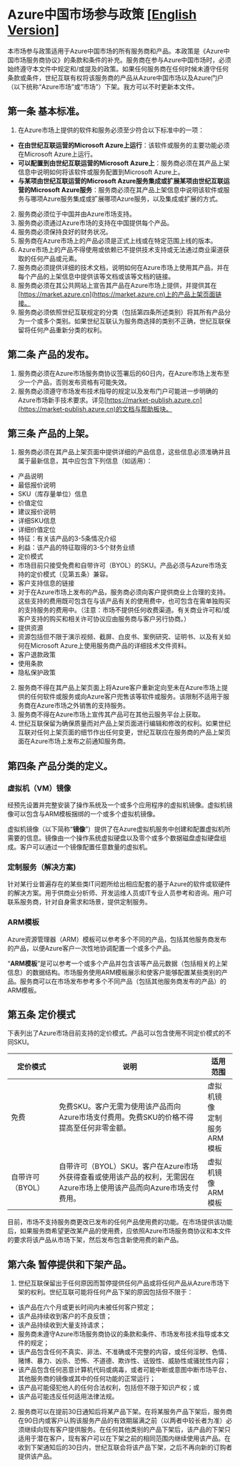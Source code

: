 

# Azure中国市场参与政策   [[English Version](https://market-publish.azure.cn/documentation/article/isvpolicyen/)]

本市场参与政策适用于Azure中国市场的所有服务商和产品。本政策是《Azure中国市场服务商协议》的条款和条件的补充。服务商在参与Azure中国市场时，必须始终遵守本文件中规定和/或提及的政策。如果任何服务商在任何时候未遵守任何条款或条件，世纪互联有权将该服务商的产品从Azure中国市场以及Azure门户（以下统称“Azure市场”或“市场”）下架。我方可以不时更新本文件。

## 第一条 基本标准。

1. 在Azure市场上提供的软件和服务必须至少符合以下标准中的一项：
  - **在由世纪互联运营的Microsoft Azure上运行**：该软件或服务的主要功能必须在Microsoft Azure上运行。
  - **可以配置到由世纪互联运营的Microsoft Azure上**：服务商必须在其产品上架信息中说明如何将该软件或服务配置到Microsoft Azure上。
  - **与某项由世纪互联运营的Microsoft Azure服务集成或扩展某项由世纪互联运营的Microsoft Azure服务**：服务商必须在其产品上架信息中说明该软件或服务与哪项Azure服务集成或扩展哪项Azure服务，以及集成或扩展的方式。
2. 服务商必须位于中国并由Azure市场支持。
3. 服务商必须通过Azure市场的支持在中国提供每个产品。
4. 服务商必须保持良好的财务状况。
5. 服务商在Azure市场上的产品必须是正式上线或在特定范围上线的版本。
6. Azure市场上的产品不得使用或依赖已不提供技术支持或无法通过商业渠道获取的任何产品或元素。
7. 服务商必须提供详细的技术文档，说明如何在Azure市场上使用其产品，并在每个产品的上架信息中提供该等文档或该等文档的链接。
8. 服务商必须在其公共网站上宣告其产品在Azure市场上提供，并提供其在[https://market.azure.cn](https://market.azure.cn)上的产品上架页面链接。
9. 服务商必须依照世纪互联规定的分类（包括第四条所述类别）将其所有产品分为一个或多个类别。如果世纪互联认为服务商选择的类别不正确，世纪互联保留将任何产品重新分类的权利。

## 第二条 产品的发布。
1. 服务商必须在Azure市场服务商协议签署后的60日内，在Azure市场上发布至少一个产品，否则发布资格有可能失效。
2. 服务商必须遵守市场发布技术指导的规定以及发布门户可能进一步明确的Azure市场新手技术要求。详见[https://market-publish.azure.cn](https://market-publish.azure.cn)的文档与帮助板块。

## 第三条 产品的上架。
1. 服务商必须在其产品上架页面中提供详细的产品信息，这些信息必须准确并且属于最新信息，其中应包含下列信息（如适用）：
  - 产品说明
  - 最低报价说明
  - SKU（库存量单位）信息
  - 价值定位
  - 建议报价说明
  - 详细SKU信息
  - 详细价值定位
  - 特征：有关该产品的3-5条情况介绍
  - 利益：该产品的特征取得的3-5个财务业绩
  - 定价模式
  - 市场目前只接受免费和自带许可（BYOL）的SKU。产品必须与Azure市场支持的定价模式（见第五条）兼容。
  - 客户支持信息的链接
  - 对于在Azure市场上发布的产品，服务商必须向客户提供商业上合理的支持。这些支持的费用既可包含在与该产品有关的使用费中，也可包含在需单独购买的支持服务的费用中。（注意：市场不提供任何收费渠道。有关商业许可和/或客户支持的购买和相关许可协议应由服务商与客户另行协商。）
  - 提供资源
  - 资源包括但不限于演示视频、截屏、白皮书、案例研究、证明书、以及有关如何在Microsoft Azure上使用服务商产品的详细技术文件资料。
  - 客户退款政策
  - 使用条款
  - 隐私保护政策
2. 服务商不得在其产品上架页面上将Azure客户重新定向至未在Azure市场上提供的任何软件或服务或向Azure客户兜售该等软件或服务。该限制不适用于服务商在Azure市场之外销售的支持服务。
3. 服务商不得在Azure市场上宣传其产品可在其他云服务平台上获取。
4. 世纪互联保留为确保质量而对产品上架页面进行编辑和修改的权利。如果世纪互联对任何上架页面的细节作出任何变更，世纪互联应在服务商的产品上架页面在Azure市场上发布之前通知服务商。

## 第四条 产品分类的定义。

### 虚拟机（VM）镜像
经预先设置并完整安装了操作系统及一个或多个应用程序的虚拟机镜像。虚拟机镜像可以包含与ARM模板捆绑的一个或多个虚拟机镜像。

虚拟机镜像（以下简称“**镜像**”）提供了在Azure虚拟机服务中创建和配置虚拟机所需要的信息。镜像由一个操作系统虚拟硬盘以及零个或多个数据磁盘虚拟硬盘组成。客户可以通过一个镜像配置任意数量的虚拟机。

### 定制服务（解决方案)
针对某行业普遍存在的某些类IT问题所给出相应配套的基于Azure的软件或软硬件的解决方案。用于供商业分析师、开发运维人员或IT专业人员参考和咨询。用户可联系服务商，针对自身需求和场景，提供定制服务。

### ARM模板
Azure资源管理器（ARM）模板可以参考多个不同的产品，包括其他服务商发布的产品，以便Azure客户一次性地协调配置一个或多个产品。

“**ARM模板**”是可以参考一个或多个产品并包含该等产品元数据（包括相关的上架信息）的数据结构。市场服务使用ARM模板展示和使客户能够配置某些类别的产品。服务商可以在市场发布参考多个不同产品（包括其他服务商发布的产品）的ARM模板。

## 第五条 定价模式
下表列出了Azure市场目前支持的定价模式。产品可以包含使用不同定价模式的不同SKU。

| **定价模式** | **说明** | **适用范围** |
| --- | --- | --- |
|免费|免费SKU。客户无需为使用该产品而向Azure市场支付费用。免费SKU的价格不得提高至任何非零金额。|虚拟机镜像<br/>定制服务<br/>ARM模板|
|自带许可（BYOL）|自带许可（BYOL）SKU。客户在Azure市场外获得查看或使用该产品的权利，无需因在Azure市场上使用该产品而向Azure市场支付费用。|虚拟机镜像<br/>ARM模板|

目前，市场不支持服务商更改已发布的任何产品使用费的功能。在市场提供该功能后，如果服务商希望更改某产品的使用费，应依照Azure市场服务商协议和本文件的要求将该产品从市场下架，然后发布包含新使用费的新产品。

## 第六条 暂停提供和下架产品。

1. 世纪互联保留出于任何原因而暂停提供任何产品或将任何产品从Azure市场下架的权利。世纪互联可能将任何产品下架的原因包括但不限于：
  - 该产品在六个月或更长时间内未被任何客户预定；
  - 该产品持续收到客户的不良反馈；
  - 该产品持续收到大量支持请求；
  - 服务商未遵守Azure市场服务商协议的条款和条件、市场发布技术指导或本文件的规定；
  - 该产品包含任何不真实、非法、不准确或不完整的内容，或任何淫秽、色情、赌博、暴力、凶杀、恐怖、不道德、欺诈性、诋毁性、威胁性或骚扰性内容；
  - 该产品包含任何恶意计算机代码或病毒，或者可能中断或意图中断市场平台、其他服务商的镜像或其中的任何功能的正常运行；
  - 该产品可能侵犯他人的任何合法权利，包括但不限于知识产权；或
  - 该产品可能违反任何适用法律法规。
2. 服务商可以在提前30日通知后将某产品下架。在将某服务产品下架后，服务商在90日内或客户认购该服务产品的有效期届满之前（以两者中较长者为准）必须继续向现有客户提供服务。在任何其他类别的产品下架后，该产品的下架只适用于潜在客户，现有客户可以在下架之前的相同范围内继续使用该产品。在收到下架通知后的30日内，世纪互联会将该产品下架，之后不再向新的订购者提供该产品。